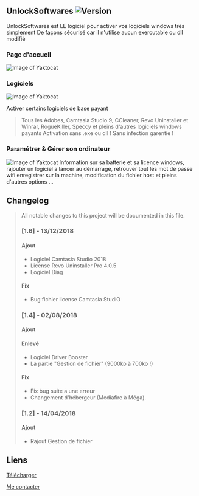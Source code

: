 ## UnlockSoftwares ![Version](https://img.shields.io/badge/Version-1.6-red.svg)

UnlockSoftwares est LE logiciel pour activer vos logiciels windows très simplement
De façons sécurisé car il n'utilise aucun exercutable ou dll modifié

### Page d'accueil
![Image of Yaktocat](https://image.noelshack.com/fichiers/2018/31/2/1533060986-screenshot-1.jpg)


### Logiciels

![Image of Yaktocat](https://image.noelshack.com/fichiers/2018/31/2/1533060711-screenshot-2.jpg)

Activer certains logiciels de base payant
> Tous les Adobes, Camtasia Studio 9, CCleaner, Revo Uninstaller et Winrar, RogueKiller, Speccy 
> et pleins d'autres logiciels windows payants
Activation sans .exe ou dll ! Sans infection garentie !


### Paramétrer & Gérer son ordinateur
![Image of Yaktocat](https://image.noelshack.com/fichiers/2018/31/2/1533060711-screenshot-3.jpg)
Information sur sa batterie et sa licence windows, rajouter un logiciel a lancer au démarrage, retrouver tout les mot de passe wifi enregistrer sur la machine, modification du fichier host et pleins d'autres options ...



## Changelog
>
>All notable changes to this project will be documented in this file.
>
>### [1.6] - 13/12/2018
>
>#### Ajout
>
>- Logiciel Camtasia Studio 2018
>- License Revo Uninstaller Pro 4.0.5
>- Logiciel Diag
>
>#### Fix
>
>
>- Bug fichier license Camtasia StudiO
>
>
>### [1.4] - 02/08/2018
>
>#### Ajout
>
>
>
>#### Enlevé
>
>- Logiciel Driver Booster
>- La partie "Gestion de fichier" (9000ko à 700ko !)
>
>#### Fix
>
>- Fix bug suite a une erreur
>- Changement d'hébergeur (Mediafire à Méga).
>
>
>
>### [1.2] - 14/04/2018
>
>#### Ajout
>
>- Rajout Gestion de fichier
>


## Liens

[Télécharger](https://github.com/ABOATDev/UnlockSoftwares/raw/master/UnlockSoftwares.exe)

[Me contacter](https://github.com/ABOATDev/UnlockSoftwares/issues/new)
